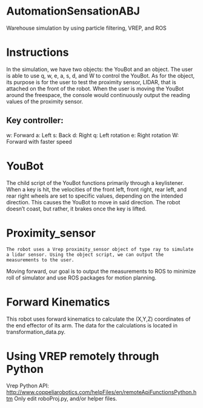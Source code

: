 # AutomationSensationABJ
Warehouse simulation by using particle filtering, VREP, and ROS

# Instructions
In the simulation, we have two objects: the YouBot and an object. The user is able to use q, w, e, a, s, d, and W to control the YouBot. As for the object, its purpose is for the user to test the proximity sensor, LIDAR, that is attached on the front of the robot. When the user is moving the YouBot around the freespace, the console would continuously output the reading values of the proximity sensor. 

## Key controller:
w: Forward
a: Left
s: Back
d: Right
q: Left rotation
e: Right rotation
W: Forward with faster speed
 

# YouBot
The child script of the YouBot functions primarily through a keylistener. When a key is hit, the velocities of the front left, front right, rear left, and rear right wheels are set to specific values, depending on the intended direction. This causes the YouBot to move in said direction. The robot doesn’t coast, but rather, it brakes once the key is lifted.


# Proximity_sensor
	The robot uses a Vrep proximity_sensor object of type ray to simulate a lidar sensor. Using the object script, we can output the measurements to the user. 
Moving forward, our goal is to output the measurements to ROS to minimize roll of simulator and use ROS packages for motion planning.

# Forward Kinematics
This robot uses forward kinematics to calculate the (X,Y,Z) coordinates of the end effector of its arm. The data for the calculations is located in transformation_data.py. 

# Using VREP remotely through Python
Vrep Python API:
http://www.coppeliarobotics.com/helpFiles/en/remoteApiFunctionsPython.htm
Only edit roboProj.py, and/or helper files.
